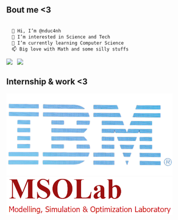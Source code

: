 
## Bout me <3
~~~

  👋 Hi, I’m @nduc4nh 
  👀 I’m interested in Science and Tech 
  🌱 I’m currently learning Computer Science 
  📫 Big love with Math and some silly stuffs

~~~

<p float='left'>
<img src= 'https://github-readme-stats.vercel.app/api?username=nduc4nh&show_icons=true&theme=radical' width="400">
&nbsp;  
<img src= "https://github-readme-stats.vercel.app/api/top-langs/?username=nduc4nh&layout=compact&theme=radical&langs_count=8&hide='C,Cpp,html'" width="300"/>
</p>

## Internship & work <3


<p float='left'>
<img src = "./le-developpement-du-cloud-profite-a-ibm-removebg-preview.png" width="435" /> 
&nbsp;  
<img src = "./mso_13.3k-removebg-preview.png" />
<p>

  <!---
nduc4nh/nduc4nh is a ✨ special ✨ repository because its `README.md` (this file) appears on your GitHub profile.
You can click the Preview link to take a look at your changes.
--->
